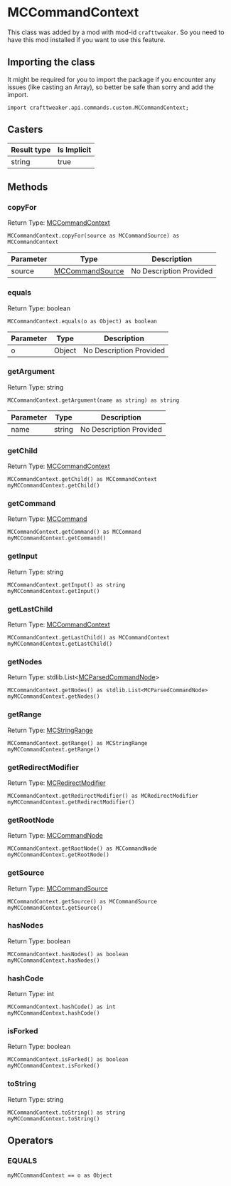# MCCommandContext

This class was added by a mod with mod-id `crafttweaker`. So you need to have this mod installed if you want to use this feature.

## Importing the class

It might be required for you to import the package if you encounter any issues (like casting an Array), so better be safe than sorry and add the import.
```zenscript
import crafttweaker.api.commands.custom.MCCommandContext;
```


## Casters

| Result type | Is Implicit |
|-------------|-------------|
| string | true |

## Methods

### copyFor

Return Type: [MCCommandContext](/vanilla/api/commands/custom/MCCommandContext)

```zenscript
MCCommandContext.copyFor(source as MCCommandSource) as MCCommandContext
```
| Parameter | Type | Description |
|-----------|------|-------------|
| source | [MCCommandSource](/vanilla/api/commands/custom/MCCommandSource) | No Description Provided |
### equals

Return Type: boolean

```zenscript
MCCommandContext.equals(o as Object) as boolean
```
| Parameter | Type | Description |
|-----------|------|-------------|
| o | Object | No Description Provided |
### getArgument

Return Type: string

```zenscript
MCCommandContext.getArgument(name as string) as string
```
| Parameter | Type | Description |
|-----------|------|-------------|
| name | string | No Description Provided |
### getChild

Return Type: [MCCommandContext](/vanilla/api/commands/custom/MCCommandContext)

```zenscript
MCCommandContext.getChild() as MCCommandContext
myMCCommandContext.getChild()
```
### getCommand

Return Type: [MCCommand](/vanilla/api/commands/custom/MCCommand)

```zenscript
MCCommandContext.getCommand() as MCCommand
myMCCommandContext.getCommand()
```
### getInput

Return Type: string

```zenscript
MCCommandContext.getInput() as string
myMCCommandContext.getInput()
```
### getLastChild

Return Type: [MCCommandContext](/vanilla/api/commands/custom/MCCommandContext)

```zenscript
MCCommandContext.getLastChild() as MCCommandContext
myMCCommandContext.getLastChild()
```
### getNodes

Return Type: stdlib.List&lt;[MCParsedCommandNode](/vanilla/api/commands/custom/MCParsedCommandNode)&gt;

```zenscript
MCCommandContext.getNodes() as stdlib.List<MCParsedCommandNode>
myMCCommandContext.getNodes()
```
### getRange

Return Type: [MCStringRange](/vanilla/api/commands/custom/MCStringRange)

```zenscript
MCCommandContext.getRange() as MCStringRange
myMCCommandContext.getRange()
```
### getRedirectModifier

Return Type: [MCRedirectModifier](/vanilla/api/commands/custom/MCRedirectModifier)

```zenscript
MCCommandContext.getRedirectModifier() as MCRedirectModifier
myMCCommandContext.getRedirectModifier()
```
### getRootNode

Return Type: [MCCommandNode](/vanilla/api/commands/custom/MCCommandNode)

```zenscript
MCCommandContext.getRootNode() as MCCommandNode
myMCCommandContext.getRootNode()
```
### getSource

Return Type: [MCCommandSource](/vanilla/api/commands/custom/MCCommandSource)

```zenscript
MCCommandContext.getSource() as MCCommandSource
myMCCommandContext.getSource()
```
### hasNodes

Return Type: boolean

```zenscript
MCCommandContext.hasNodes() as boolean
myMCCommandContext.hasNodes()
```
### hashCode

Return Type: int

```zenscript
MCCommandContext.hashCode() as int
myMCCommandContext.hashCode()
```
### isForked

Return Type: boolean

```zenscript
MCCommandContext.isForked() as boolean
myMCCommandContext.isForked()
```
### toString

Return Type: string

```zenscript
MCCommandContext.toString() as string
myMCCommandContext.toString()
```

## Operators

### EQUALS

```zenscript
myMCCommandContext == o as Object
```



